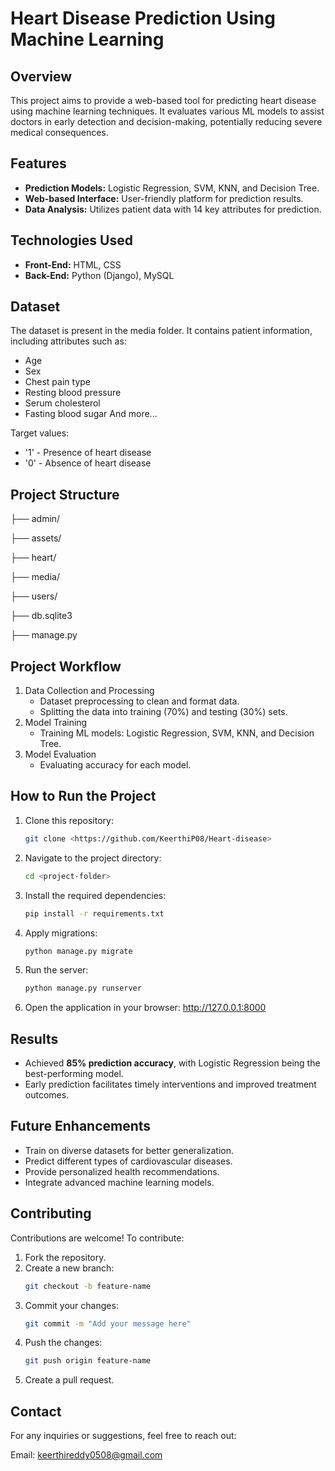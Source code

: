 # Heart Disease Prediction Using Machine Learning

## Overview

This project aims to provide a web-based tool for predicting heart disease using machine learning techniques. It evaluates various ML models to assist doctors in early detection and decision-making, potentially reducing severe medical consequences.

## Features

- **Prediction Models:** Logistic Regression, SVM, KNN, and Decision Tree.
- **Web-based Interface:** User-friendly platform for prediction results.
- **Data Analysis:** Utilizes patient data with 14 key attributes for prediction.

## Technologies Used

- **Front-End:** HTML, CSS
- **Back-End:** Python (Django), MySQL

## Dataset

The dataset is present in the media folder. It contains patient information, including attributes such as:

- Age
- Sex
- Chest pain type
- Resting blood pressure
- Serum cholesterol
- Fasting blood sugar
And more...

Target values:

- '1' - Presence of heart disease
- '0' - Absence of heart disease

## Project Structure
├── admin/

├── assets/

├── heart/

├── media/

├── users/

├── db.sqlite3

├── manage.py 

## Project Workflow

1. Data Collection and Processing
   - Dataset preprocessing to clean and format data.
   - Splitting the data into training (70%) and testing (30%) sets.
2. Model Training
   - Training ML models: Logistic Regression, SVM, KNN, and Decision Tree.
3. Model Evaluation
   - Evaluating accuracy for each model.

## How to Run the Project  
1. Clone this repository:  
   ```bash
   git clone <https://github.com/KeerthiP08/Heart-disease>
2. Navigate to the project directory:
   ```bash
   cd <project-folder>
3. Install the required dependencies:
   ```bash
   pip install -r requirements.txt
4. Apply migrations:
   ```bash
   python manage.py migrate
5. Run the server:
   ```bash
   python manage.py runserver
6. Open the application in your browser:
   http://127.0.0.1:8000

## Results

- Achieved **85% prediction accuracy**, with Logistic Regression being the best-performing model.
- Early prediction facilitates timely interventions and improved treatment outcomes.

## Future Enhancements
- Train on diverse datasets for better generalization.
- Predict different types of cardiovascular diseases.
- Provide personalized health recommendations.
- Integrate advanced machine learning models.

## Contributing

Contributions are welcome!
To contribute:

1. Fork the repository.
2. Create a new branch:
   ```bash
   git checkout -b feature-name
3. Commit your changes:
   ```bash
   git commit -m "Add your message here"
4. Push the changes:
   ```bash
   git push origin feature-name
5. Create a pull request.

## Contact

For any inquiries or suggestions, feel free to reach out:

Email: keerthireddy0508@gmail.com
